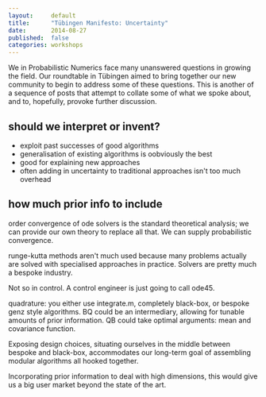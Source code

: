 ```yaml
---
layout:     default
title:      "Tübingen Manifesto: Uncertainty"
date:       2014-08-27
published:  false
categories: workshops
---
```

We in Probabilistic Numerics face many unanswered questions in growing the field.
Our roundtable in Tübingen aimed to bring together our new community to begin to address some of these questions. 
This is another of a sequence of posts that attempt to collate some of what we spoke about, and to, hopefully, provoke further discussion.


## should we interpret or invent?

* exploit past successes of good algorithms
* generalisation of existing algorithms is oobviously the best
* good for explaining new approaches
* often adding in uncertainty to traditional approaches isn't too much overhead

## how much prior info to include


order convergence of ode solvers is the standard theoretical analysis; we can provide our own theory to replace all that. We can supply probabilistic convergence.

runge-kutta methods aren't much used because many problems actually are solved with specialised approaches in practice. Solvers are pretty much a bespoke industry. 

Not so in control. A control engineer is just going to call ode45. 

quadrature: you either use integrate.m, completely black-box, or bespoke genz style algorithms. BQ could be an intermediary, allowing for tunable amounts of prior information. QB could take optimal arguments: mean and covariance function.

Exposing design choices, situating ourselves in the middle between bespoke and black-box, accommodates our long-term goal of assembling modular algorithms all hooked together. 

Incorporating prior information to deal with high dimensions, this would give us a big user market beyond the state of the art.
